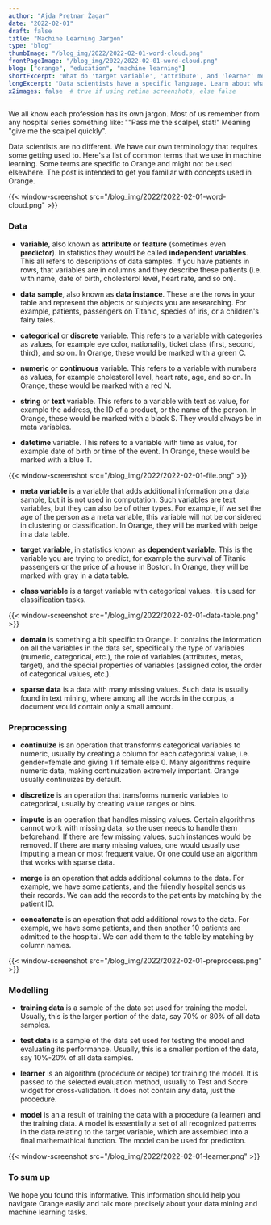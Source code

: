 ```yaml
---
author: "Ajda Pretnar Žagar"
date: "2022-02-01"
draft: false
title: "Machine Learning Jargon"
type: "blog"
thumbImage: "/blog_img/2022/2022-02-01-word-cloud.png"
frontPageImage: "/blog_img/2022/2022-02-01-word-cloud.png"
blog: ["orange", "education", "machine learning"]
shortExcerpt: "What do 'target variable', 'attribute', and 'learner' mean?"
longExcerpt: "Data scientists have a specific language. Learn about what certain terms mean and become more confident in your data science speak!"
x2images: false  # true if using retina screenshots, else false
---
```


We all know each profession has its own jargon. Most of us remember from any hospital series something like: ""Pass me the scalpel, stat!" Meaning "give me the scalpel quickly".

Data scientists are no different. We have our own terminology that requires some getting used to. Here's a list of common terms that we use in machine learning. Some terms are specific to Orange and might not be used elsewhere. The post is intended to get you familiar with concepts used in Orange.

{{< window-screenshot src="/blog_img/2022/2022-02-01-word-cloud.png" >}}

### Data

- **variable**, also known as **attribute** or **feature** (sometimes even **predictor**). In statistics they would be called **independent variables**. This all refers to descriptions of data samples. If you have patients in rows, that variables are in columns and they describe these patients (i.e. with name, date of birth, cholesterol level, heart rate, and so on).

- **data sample**, also known as **data instance**. These are the rows in your table and represent the objects or subjects you are researching. For example, patients, passengers on Titanic, species of iris, or a children's fairy tales.

- **categorical** or **discrete** variable. This refers to a variable with categories as values, for example eye color, nationality, ticket class (first, second, third), and so on. In Orange, these would be marked with a green C.

- **numeric** or **continuous** variable. This refers to a variable with numbers as values, for example cholesterol level, heart rate, age, and so on. In Orange, these would be marked with a red N.

- **string** or **text** variable. This refers to a variable with text as value, for example the address, the ID of a product, or the name of the person. In Orange, these would be marked with a black S. They would always be in meta variables.

- **datetime** variable. This refers to a variable with time as value, for example date of birth or time of the event. In Orange, these would be marked with a blue T.

{{< window-screenshot src="/blog_img/2022/2022-02-01-file.png" >}}

- **meta variable** is a variable that adds additional information on a data sample, but it is not used in computation. Such variables are text variables, but they can also be of other types. For example, if we set the age of the person as a meta variable, this variable will not be considered in clustering or classification. In Orange, they will be marked with beige in a data table.

- **target variable**, in statistics known as **dependent variable**. This is the variable you are trying to predict, for example the survival of Titanic passengers or the price of a house in Boston. In Orange, they will be marked with gray in a data table.

- **class variable** is a target variable with categorical values. It is used for classification tasks.

{{< window-screenshot src="/blog_img/2022/2022-02-01-data-table.png" >}}

- **domain** is something a bit specific to Orange. It contains the information on all the variables in the data set, specifically the type of variables (numeric, categorical, etc.), the role of variables (attributes, metas, target), and the special properties of variables (assigned color, the order of categorical values, etc.).

- **sparse data** is a data with many missing values. Such data is usually found in text mining, where among all the words in the corpus, a document would contain only a small amount.

### Preprocessing

- **continuize** is an operation that transforms categorical variables to numeric, usually by creating a column for each categorical value, i.e. gender=female and giving 1 if female else 0. Many algorithms require numeric data, making continuization extremely important. Orange usually continuizes by default.

- **discretize** is an operation that transforms numeric variables to categorical, usually by creating value ranges or bins.

- **impute** is an operation that handles missing values. Certain algorithms cannot work with missing data, so the user needs to handle them beforehand. If there are few missing values, such instances would be removed. If there are many missing values, one would usually use imputing a mean or most frequent value. Or one could use an algorithm that works with sparse data.

- **merge** is an operation that adds additional columns to the data. For example, we have some patients, and the friendly hospital sends us their records. We can add the records to the patients by matching by the patient ID.

- **concatenate** is an operation that add additional rows to the data. For example, we have some patients, and then another 10 patients are admitted to the hospital. We can add them to the table by matching by column names.

{{< window-screenshot src="/blog_img/2022/2022-02-01-preprocess.png" >}}

### Modelling

- **training data** is a sample of the data set used for training the model. Usually, this is the larger portion of the data, say 70% or 80% of all data samples.

- **test data** is a sample of the data set used for testing the model and evaluating its performance. Usually, this is a smaller portion of the data, say 10%-20% of all data samples.

- **learner** is an algorithm (procedure or recipe) for training the model. It is passed to the selected evaluation method, usually to Test and Score widget for cross-validation. It does not contain any data, just the procedure.

- **model** is an a result of training the data with a procedure (a learner) and the training data. A model is essentially a set of all recognized patterns in the data relating to the target variable, which are assembled into a final mathemathical function. The model can be used for prediction.

{{< window-screenshot src="/blog_img/2022/2022-02-01-learner.png" >}}

### To sum up

We hope you found this informative. This information should help you navigate Orange easily and talk more precisely about your data mining and machine learning tasks.
